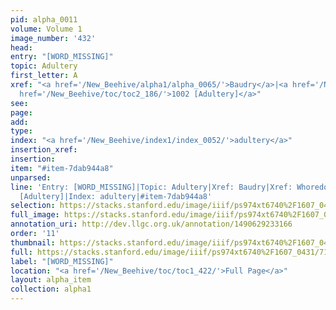 ```yaml
---
pid: alpha_0011
volume: Volume 1
image_number: '432'
head: 
entry: "[WORD_MISSING]"
topic: Adultery
first_letter: A
xref: "<a href='/New_Beehive/alpha1/alpha_0065/'>Baudry</a>|<a href='/New_Beehive/alpha5/alpha_1021/'>Whoredom</a>|<a
  href='/New_Beehive/toc/toc2_186/'>1002 [Adultery]</a>"
see: 
page: 
add: 
type: 
index: "<a href='/New_Beehive/index1/index_0052/'>adultery</a>"
insertion_xref: 
insertion: 
item: "#item-7dab944a8"
unparsed: 
line: 'Entry: [WORD_MISSING]|Topic: Adultery|Xref: Baudry|Xref: Whoredom|Xref: 1002
  [Adultery]|Index: adultery|#item-7dab944a8'
selection: https://stacks.stanford.edu/image/iiif/ps974xt6740%2F1607_0431/714,224,3138,432/full/0/default.jpg
full_image: https://stacks.stanford.edu/image/iiif/ps974xt6740%2F1607_0431/full/full/0/default.jpg
annotation_uri: http://dev.llgc.org.uk/annotation/1490629233166
order: '11'
thumbnail: https://stacks.stanford.edu/image/iiif/ps974xt6740%2F1607_0431/714,224,600,180/250,/0/default.jpg
full: https://stacks.stanford.edu/image/iiif/ps974xt6740%2F1607_0431/714,224,3138,432/full/0/default.jpg
label: "[WORD_MISSING]"
location: "<a href='/New_Beehive/toc/toc1_422/'>Full Page</a>"
layout: alpha_item
collection: alpha1
---
```


